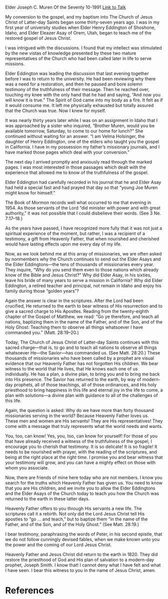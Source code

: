 Elder Joseph C. Muren
Of the Seventy
10-1991
[Link to Talk](https://www.churchofjesuschrist.org/study/general-conference/1991/10/and-now-you-will-know?lang=eng)

My conversion to the gospel, and my baptism into The Church of Jesus Christ of Latter-day Saints began some thirty-seven years ago. I was in my first year of university studies when Elder Henry Eddington of Shoshone, Idaho, and Elder Eleazer Asay of Orem, Utah, began to teach me of the restored gospel of Jesus Christ.

I was intrigued with the discussions. I found that my intellect was stimulated by the new vistas of knowledge presented by these two mature representatives of the Church who had been called later in life to serve missions.

Elder Eddington was leading the discussion that last evening together before I was to return to the university. He had been reviewing why there was a need for a restoration, and then he paused and bore solemn testimony of the truthfulness of their message. Then he reached over, touching my knee with the only hand that he had and saying, “And now you will know it is true.” The Spirit of God came into my body as a fire. It felt as if it would consume me. It left me physically exhausted but totally assured that the Church was true. Now I knew for myself.

It was nearly thirty years later while I was on an assignment in Idaho that I was approached by a sister who inquired, “Brother Muren, would you be available tomorrow, Saturday, to come to our home for lunch?” She continued without waiting for an answer. “I am Velma Holsinger, the daughter of Henry Eddington, one of the elders who taught you the gospel in California. I have in my possession my father’s missionary journals, and I have marked those pages which deal with your conversion.”

The next day I arrived promptly and anxiously read through the marked pages. I was most interested in those passages which dealt with the experience that allowed me to know of the truthfulness of the gospel.

Elder Eddington had carefully recorded in his journal that he and Elder Asay had held a special fast and had prayed that day so that “young Joe Muren might know for himself.”

The Book of Mormon records well what occurred to me that evening in 1954. As those servants of the Lord “did minister with power and with great authority,” it was not possible that I could disbelieve their words. (See 3 Ne. 7:17–18.)

As the years have passed, I have recognized more fully that it was not just a spiritual experience of the moment, but rather, I was a recipient of a testimony, a gift from Heavenly Father, that when nourished and cherished would have lasting effects upon me every day of my life.

Now, as we look behind me at this array of missionaries, we are often asked by nonmembers why the Church continues to send out the Elder Asays and the Elder Eddingtons—the tens of thousands of missionaries every year. They inquire, “Why do you send them even to those nations which already know of the Bible and Jesus Christ?” Why did Elder Asay, in his sixties, leave his bride of many years to serve a mission in California? Why did Elder Eddington, a retired teacher and principal, not remain in Idaho and enjoy his family during those “golden years”?

Again the answer is clear in the scriptures. After the Lord had been crucified, He returned to the earth to bear witness of His resurrection and to give a sacred charge to His Apostles. Reading from the twenty-eighth chapter of the Gospel of Matthew, we read: “Go ye therefore, and teach all nations, baptizing them in the name of the Father, and of the Son, and of the Holy Ghost: Teaching them to observe all things whatsoever I have commanded you.” (Matt. 28:19–20.)

Today, The Church of Jesus Christ of Latter-day Saints continues with this sacred charge—that is, to go and to teach all nations to observe all things whatsoever He—the Savior—has commanded us. (See Matt. 28:20.) These thousands of missionaries who have been called by a prophet are visual evidence that our Heavenly Father has not forgotten His children. We bear witness to the world that He lives, that He knows each one of us individually. He has a plan, a divine plan, to bring you and to bring me back into His presence. The Savior has returned to the earth, by way of modern-day prophets, all of those teachings, all of those ordinances, and His holy priesthood to bring happiness in this life and eternal joy in the life to come, a plan with solutions—a divine plan with guidance to all of the challenges of this life.

Again, the question is asked: Why do we have more than forty thousand missionaries serving in the world? Because Heavenly Father loves us. These men and women are His servants! They are His representatives! They come with a message that truly represents what the world needs and wants.

You, too, can know! Yes, you, too, can know for yourself! For those of you that have already received a witness of the truthfulness of the gospel, I encourage you to cherish that testimony. It is so delicate! It is so fragile! It needs to be nourished with prayer, with the reading of the scriptures, and being at the right place at the right time. I promise you and bear witness that your testimony will grow, and you can have a mighty effect on those with whom you associate.

Now, there are friends of mine here today who are not members. I know you search for the truths which Heavenly Father has given us. You need to know that you are His children, and we invite you to allow the Elder Eddingtons and the Elder Asays of the Church today to teach you how the Church was returned to the earth in these latter days.

Heavenly Father offers to you through His servants a new life. The scriptures call it a rebirth. Not only did the Lord Jesus Christ tell His apostles to “go … and teach,” but to baptize them “in the name of the Father, and of the Son, and of the Holy Ghost.” (See Matt. 28:19.)

I bear testimony, paraphrasing the words of Peter, in his second epistle, that we do not follow cunningly devised fables, when we make known unto you the power and the coming of our Lord Jesus Christ.

Heavenly Father and Jesus Christ did return to the earth in 1820. They did restore the priesthood of God and His plan of salvation to a modern-day prophet, Joseph Smith. I know that! I cannot deny what I have felt and what I have seen. I bear this witness to you in the name of Jesus Christ, amen.

# References
